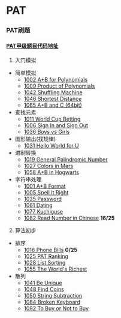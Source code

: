 # PAT
### PAT刷题
#### [PAT甲级题目代码地址](https://github.com/ChengXinyun/PAT/tree/main/code)
1. 入门模拟
  - 简单模拟
    - [1002	A+B for Polynomials](https://pintia.cn/problem-sets/994805342720868352/problems/994805526272000000)
    - [1009	Product of Polynomials](https://pintia.cn/problem-sets/994805342720868352/problems/994805509540921344)
    - [1042 Shuffling Machine](https://pintia.cn/problem-sets/994805342720868352/problems/994805442671132672)
    - [1046 Shortest Distance](https://pintia.cn/problem-sets/994805342720868352/problems/994805435700199424)
    - [1065 A+B and C (64bit)](https://pintia.cn/problem-sets/994805342720868352/problems/994805406352654336)
  - 查找元素
    - [1011 World Cup Betting](https://pintia.cn/problem-sets/994805342720868352/problems/994805504927186944)
    - [1006 Sign In and Sign Out](https://pintia.cn/problem-sets/994805342720868352/problems/994805516654460928)
    - [1036 Boys vs Girls](https://pintia.cn/problem-sets/994805342720868352/problems/994805453203030016)
  - 图形输出(找规律)
    - [1031 Hello World for U](https://pintia.cn/problem-sets/994805342720868352/problems/994805462535356416)
  - 进制转换
    - [1019 General Palindromic Number](https://pintia.cn/problem-sets/994805342720868352/problems/994805487143337984)
    - [1027 Colors in Mars](https://pintia.cn/problem-sets/994805342720868352/problems/994805470349344768)
    - [1058 A+B in Hogwarts](https://pintia.cn/problem-sets/994805342720868352/problems/994805416519647232)
  - 字符串处理
    - [1001	A+B Format](https://pintia.cn/problem-sets/994805342720868352/problems/994805528788582400)
    - [1005 Spell It Right](https://pintia.cn/problem-sets/994805342720868352/problems/994805519074574336)
    - [1035 Password](https://pintia.cn/problem-sets/994805342720868352/problems/994805454989803520)
    - [1061 Dating](https://pintia.cn/problem-sets/994805342720868352/problems/994805411985604608)
    - [1077 Kuchiguse](https://pintia.cn/problem-sets/994805342720868352/problems/994805390896644096)
    - [1082 Read Number in Chinese](https://pintia.cn/problem-sets/994805342720868352/problems/994805385053978624)  **16/25**
2. 算法初步
  - 排序
    - [1016 Phone Bills](https://pintia.cn/problem-sets/994805342720868352/problems/994805493648703488)   **0/25**
    - [1025 PAT Ranking](https://pintia.cn/problem-sets/994805342720868352/problems/994805474338127872)
    - [1028 List Sorting](https://pintia.cn/problem-sets/994805342720868352/problems/994805468327690240)
    - [1055 The World's Richest](https://pintia.cn/problem-sets/994805342720868352/problems/994805421066272768)
  - 散列
    - [1041 Be Unique](https://pintia.cn/problem-sets/994805342720868352/problems/994805444361437184)
    - [1048 Find Coins](https://pintia.cn/problem-sets/994805342720868352/problems/994805432256675840)
    - [1050 String Subtraction](https://pintia.cn/problem-sets/994805342720868352/problems/994805429018673152)
    - [1084 Broken Keyboard](https://pintia.cn/problem-sets/994805342720868352/problems/994805382902300672)
    - [1092 To Buy or Not to Buy](https://pintia.cn/problem-sets/994805342720868352/problems/994805374509498368)
